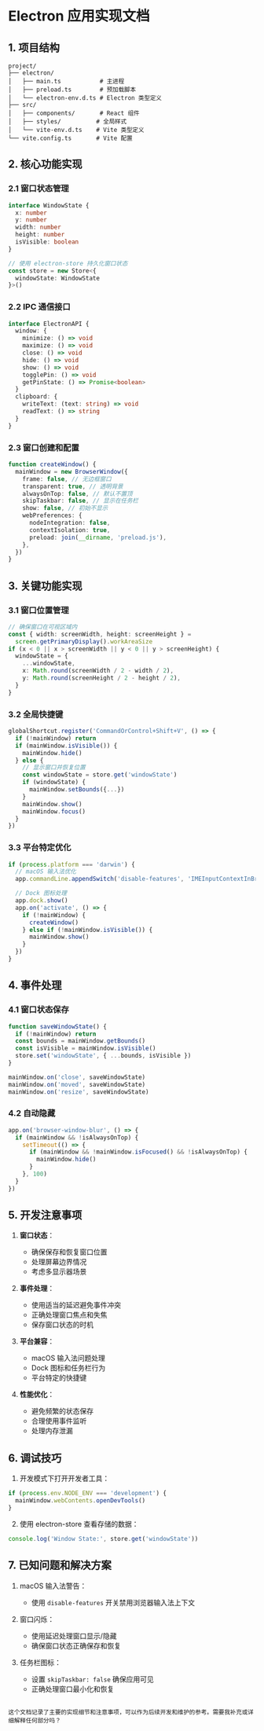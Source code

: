# Electron 应用实现文档

## 1. 项目结构

```
project/
├── electron/
│   ├── main.ts           # 主进程
│   ├── preload.ts        # 预加载脚本
│   └── electron-env.d.ts # Electron 类型定义
├── src/
│   ├── components/       # React 组件
│   ├── styles/          # 全局样式
│   └── vite-env.d.ts    # Vite 类型定义
└── vite.config.ts       # Vite 配置
```

## 2. 核心功能实现

### 2.1 窗口状态管理

```typescript
interface WindowState {
  x: number
  y: number
  width: number
  height: number
  isVisible: boolean
}

// 使用 electron-store 持久化窗口状态
const store = new Store<{
  windowState: WindowState
}>()
```

### 2.2 IPC 通信接口

```typescript
interface ElectronAPI {
  window: {
    minimize: () => void
    maximize: () => void
    close: () => void
    hide: () => void
    show: () => void
    togglePin: () => void
    getPinState: () => Promise<boolean>
  }
  clipboard: {
    writeText: (text: string) => void
    readText: () => string
  }
}
```

### 2.3 窗口创建和配置

```typescript
function createWindow() {
  mainWindow = new BrowserWindow({
    frame: false, // 无边框窗口
    transparent: true, // 透明背景
    alwaysOnTop: false, // 默认不置顶
    skipTaskbar: false, // 显示在任务栏
    show: false, // 初始不显示
    webPreferences: {
      nodeIntegration: false,
      contextIsolation: true,
      preload: join(__dirname, 'preload.js'),
    },
  })
}
```

## 3. 关键功能实现

### 3.1 窗口位置管理

```typescript
// 确保窗口在可视区域内
const { width: screenWidth, height: screenHeight } =
  screen.getPrimaryDisplay().workAreaSize
if (x < 0 || x > screenWidth || y < 0 || y > screenHeight) {
  windowState = {
    ...windowState,
    x: Math.round(screenWidth / 2 - width / 2),
    y: Math.round(screenHeight / 2 - height / 2),
  }
}
```

### 3.2 全局快捷键

```typescript
globalShortcut.register('CommandOrControl+Shift+V', () => {
  if (!mainWindow) return
  if (mainWindow.isVisible()) {
    mainWindow.hide()
  } else {
    // 显示窗口并恢复位置
    const windowState = store.get('windowState')
    if (windowState) {
      mainWindow.setBounds({...})
    }
    mainWindow.show()
    mainWindow.focus()
  }
})
```

### 3.3 平台特定优化

```typescript
if (process.platform === 'darwin') {
  // macOS 输入法优化
  app.commandLine.appendSwitch('disable-features', 'IMEInputContextInBrowser')

  // Dock 图标处理
  app.dock.show()
  app.on('activate', () => {
    if (!mainWindow) {
      createWindow()
    } else if (!mainWindow.isVisible()) {
      mainWindow.show()
    }
  })
}
```

## 4. 事件处理

### 4.1 窗口状态保存

```typescript
function saveWindowState() {
  if (!mainWindow) return
  const bounds = mainWindow.getBounds()
  const isVisible = mainWindow.isVisible()
  store.set('windowState', { ...bounds, isVisible })
}

mainWindow.on('close', saveWindowState)
mainWindow.on('moved', saveWindowState)
mainWindow.on('resize', saveWindowState)
```

### 4.2 自动隐藏

```typescript
app.on('browser-window-blur', () => {
  if (mainWindow && !isAlwaysOnTop) {
    setTimeout(() => {
      if (mainWindow && !mainWindow.isFocused() && !isAlwaysOnTop) {
        mainWindow.hide()
      }
    }, 100)
  }
})
```

## 5. 开发注意事项

1. **窗口状态**：

   - 确保保存和恢复窗口位置
   - 处理屏幕边界情况
   - 考虑多显示器场景

2. **事件处理**：

   - 使用适当的延迟避免事件冲突
   - 正确处理窗口焦点和失焦
   - 保存窗口状态的时机

3. **平台兼容**：

   - macOS 输入法问题处理
   - Dock 图标和任务栏行为
   - 平台特定的快捷键

4. **性能优化**：
   - 避免频繁的状态保存
   - 合理使用事件监听
   - 处理内存泄漏

## 6. 调试技巧

1. 开发模式下打开开发者工具：

```typescript
if (process.env.NODE_ENV === 'development') {
  mainWindow.webContents.openDevTools()
}
```

2. 使用 electron-store 查看存储的数据：

```typescript
console.log('Window State:', store.get('windowState'))
```

## 7. 已知问题和解决方案

1. macOS 输入法警告：

   - 使用 `disable-features` 开关禁用浏览器输入法上下文

2. 窗口闪烁：

   - 使用延迟处理窗口显示/隐藏
   - 确保窗口状态正确保存和恢复

3. 任务栏图标：
   - 设置 `skipTaskbar: false` 确保应用可见
   - 正确处理窗口最小化和恢复

```

这个文档记录了主要的实现细节和注意事项，可以作为后续开发和维护的参考。需要我补充或详细解释任何部分吗？
```
